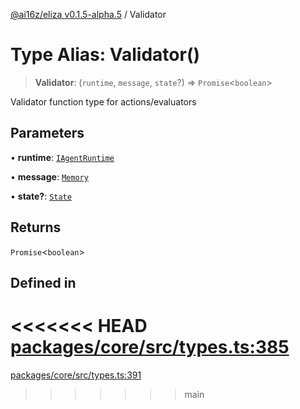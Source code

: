 [@ai16z/eliza v0.1.5-alpha.5](../index.md) / Validator

# Type Alias: Validator()

> **Validator**: (`runtime`, `message`, `state`?) => `Promise`\<`boolean`\>

Validator function type for actions/evaluators

## Parameters

• **runtime**: [`IAgentRuntime`](../interfaces/IAgentRuntime.md)

• **message**: [`Memory`](../interfaces/Memory.md)

• **state?**: [`State`](../interfaces/State.md)

## Returns

`Promise`\<`boolean`\>

## Defined in

<<<<<<< HEAD
[packages/core/src/types.ts:385](https://github.com/konstantine25b/eliza/blob/main/packages/core/src/types.ts#L385)
=======
[packages/core/src/types.ts:391](https://github.com/ai16z/eliza/blob/main/packages/core/src/types.ts#L391)
>>>>>>> main
